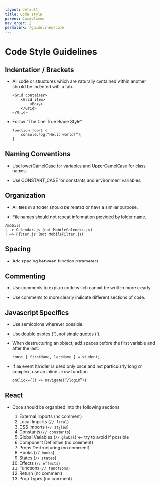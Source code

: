 ```yaml
---
layout: default
title: Code style
parent: Guidelines
nav_order: 2
permalink: /guidelines/code
---
```


# Code Style Guidelines

## Indentation / Brackets

- All code or structures which are naturally contained within another should be indented with a tab.

    ```
    <Grid container>
        <Grid item>
            <Box/>
        </Grid>
    </Grid>
    ```

- Follow “The One True Brace Style”

    ```
    function foo() {
        console.log(“Hello world!”);
    }
    ```

## Naming Conventions

- Use lowerCamelCase for variables and UpperCamelCase for class names.

- Use CONSTANT_CASE for constants and environment variables.

## Organization

- All files in a folder should be related or have a similar purpose.

- File names should not repeat information provided by folder name.

```
/mobile
| –> Calendar.js (not MobileCalendar.js)
| –> Filter.js (not MobileFilter.js)
```

## Spacing

- Add spacing between function parameters.

## Commenting

- Use comments to explain code which cannot be written more clearly.

- Use comments to more clearly indicate different sections of code.

## Javascript Specifics

- Use semicolons wherever possible.

- Use double quotes (“), not single quotes (‘).

- When destructuring an object, add spaces before the first variable and after the last.

    ```
    const { firstName, lastName } = student;
    ```

- If an event handler is used only once and not particularly long or complex, use an inline arrow function

    ```
    onClick={() => navigate(“/login”)}
    ```

## React

- Code should be organized into the following sections:

    1. External Imports (no comment)
    2. Local Imports (`// local`)
    3. CSS Imports (`// styles`)
    4. Constants (`// constants`)
    5. Global Variables (`// global`) <-- try to avoid if possible
    6. Component Definition (no comment)
    7. Props Destructuring (no comment)
    8. Hooks (`// hooks`)
    9. States (`// states`)
    10. Effects (`// effects`)
    11. Functions (`// functions`)
    12. Return (no comment)
    13. Prop Types (no comment)
